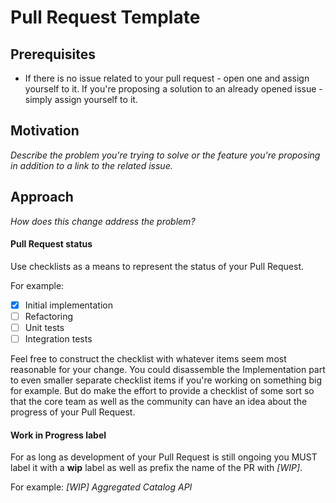 # Pull Request Template

## Prerequisites
* If there is no issue related to your pull request - open one and assign yourself to it. If you're proposing a solution to an already opened issue - simply assign yourself to it.

## Motivation
*Describe the problem you're trying to solve or the feature you're proposing in addition to a link to the related issue.*

## Approach
_How does this change address the problem?_

#### Pull Request status
Use checklists as a means to represent the status of your Pull Request.

For example:

- [x] Initial implementation
- [ ] Refactoring
- [ ] Unit tests
- [ ] Integration tests

Feel free to construct the checklist with whatever items seem most reasonable for your change. You could disassemble the Implementation part to even smaller separate checklist items if you're working on something big for example. But do make the effort to provide a checklist of some sort so that the core team as well as the community can have an idea about the progress of your Pull Request. 

#### Work in Progress label
For as long as development of your Pull Request is still ongoing you MUST label it with a **wip** label as well as prefix the name of the PR with *[WIP]*.

For example: *[WIP] Aggregated Catalog API* 
